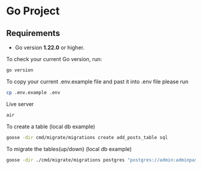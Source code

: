 # Go Project

## Requirements
- Go version **1.22.0** or higher.

To check your current Go version, run:
```bash
go version
```

To copy your current .env.example file and past it into .env file please run 
```bash
cp .env.example .env
```

Live server
```bash
air
```

To create a table (local db example)
```bash
goose -dir cmd/migrate/migrations create add_posts_table sql
```

To migrate the tables(up/down) (local db example)
```bash
goose -dir ./cmd/migrate/migrations postgres "postgres://admin:adminpassword@localhost/socialnetwork?sslmode=disable" up/down
```
